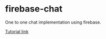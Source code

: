 # firebase-chat
One to one chat implementation using firebase.

[Tutorial link](http://www.crazyhitty.com/one-to-one-chat-using-firebase-for-android/)
